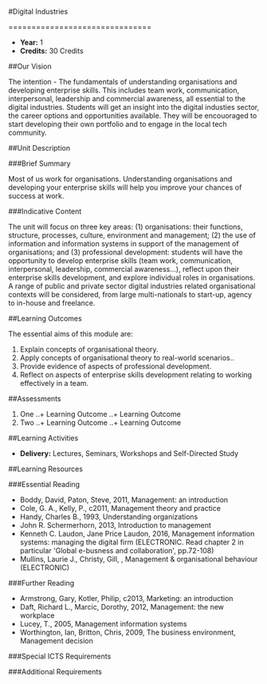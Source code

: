 #Digital Industries
<!-- Temporary title -->
===============================

+ __Year:__ 1
+ __Credits:__ 30 Credits

##Our Vision

The intention - The fundamentals of understanding organisations and developing enterprise skills. This includes team work, communication, interpersonal, leadership and commercial awareness, all essential to the digital industries. Students will get an insight into the digital industies sector, the career options and opportunities available. They will be encouoraged to start developing their own portfolio and to engage in the local tech community.

##Unit Description

###Brief Summary

<!-- 140 characters -->

Most of us work for organisations. Understanding organisations and developing your enterprise skills will help you improve your chances of success at work.

###Indicative Content

The unit will focus on three key areas: (1) organisations: their functions, structure, processes, culture, environment and management; (2) the use of information and information systems in support of the management of organisations; and (3) professional development: students will have the opportunity to develop enterprise skills (team work, communication, interpersonal, leadership, commercial awareness...), reflect upon their enterprise skills development, and explore individual roles in organisations. A range of public and private sector digital industries related organisational contexts will be considered, from large multi-nationals to start-up, agency to in-house and freelance.


##Learning Outcomes

The essential aims of this module are:

1. Explain concepts of organisational theory.
1. Apply concepts of organisational theory to real-world scenarios..
1. Provide evidence of aspects of professional development.
1. Reflect on aspects of enterprise skills development relating to working effectively in a team.


##Assessments

1. One
..+ Learning Outcome
..+ Learning Outcome
2. Two
..+ Learning Outcome
..+ Learning Outcome

##Learning Activities

+ __Delivery:__ Lectures, Seminars, Workshops and Self-Directed Study

##Learning Resources

###Essential Reading

+ Boddy, David, Paton, Steve, 2011, Management: an introduction
+ Cole, G. A., Kelly, P., c2011, Management theory and practice
+ Handy, Charles B., 1993, Understanding organizations
+ John R. Schermerhorn, 2013, Introduction to management
+ Kenneth C. Laudon, Jane Price Laudon, 2016, Management information systems: managing the digital firm (ELECTRONIC. Read chapter 2 in particular 'Global e-busness and collaboration', pp.72-108)
+ Mullins, Laurie J., Christy, Gill, , Management & organisational behaviour (ELECTRONIC)


###Further Reading

+ Armstrong, Gary, Kotler, Philip, c2013, Marketing: an introduction
+ Daft, Richard L., Marcic, Dorothy, 2012, Management: the new workplace
+ Lucey, T., 2005, Management information systems
+ Worthington, Ian, Britton, Chris, 2009, The business environment, Management decision

###Special ICTS Requirements

###Additional Requirements

<!--

Notes

-->



